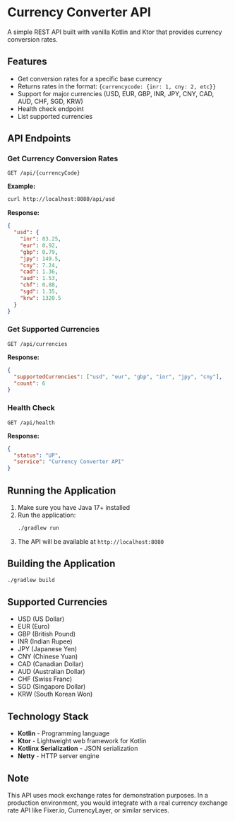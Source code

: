 # Currency Converter API

A simple REST API built with vanilla Kotlin and Ktor that provides currency conversion rates.

## Features

- Get conversion rates for a specific base currency
- Returns rates in the format: `{currencycode: {inr: 1, cny: 2, etc}}`
- Support for major currencies (USD, EUR, GBP, INR, JPY, CNY, CAD, AUD, CHF, SGD, KRW)
- Health check endpoint
- List supported currencies

## API Endpoints

### Get Currency Conversion Rates
```
GET /api/{currencyCode}
```

**Example:**
```bash
curl http://localhost:8080/api/usd
```

**Response:**
```json
{
  "usd": {
    "inr": 83.25,
    "eur": 0.92,
    "gbp": 0.79,
    "jpy": 149.5,
    "cny": 7.24,
    "cad": 1.36,
    "aud": 1.53,
    "chf": 0.88,
    "sgd": 1.35,
    "krw": 1320.5
  }
}
```

### Get Supported Currencies
```
GET /api/currencies
```

**Response:**
```json
{
  "supportedCurrencies": ["usd", "eur", "gbp", "inr", "jpy", "cny"],
  "count": 6
}
```

### Health Check
```
GET /api/health
```

**Response:**
```json
{
  "status": "UP",
  "service": "Currency Converter API"
}
```

## Running the Application

1. Make sure you have Java 17+ installed
2. Run the application:
   ```bash
   ./gradlew run
   ```
3. The API will be available at `http://localhost:8080`

## Building the Application

```bash
./gradlew build
```

## Supported Currencies

- USD (US Dollar)
- EUR (Euro)
- GBP (British Pound)
- INR (Indian Rupee)
- JPY (Japanese Yen)
- CNY (Chinese Yuan)
- CAD (Canadian Dollar)
- AUD (Australian Dollar)
- CHF (Swiss Franc)
- SGD (Singapore Dollar)
- KRW (South Korean Won)

## Technology Stack

- **Kotlin** - Programming language
- **Ktor** - Lightweight web framework for Kotlin
- **Kotlinx Serialization** - JSON serialization
- **Netty** - HTTP server engine

## Note

This API uses mock exchange rates for demonstration purposes. In a production environment, you would integrate with a real currency exchange rate API like Fixer.io, CurrencyLayer, or similar services.
